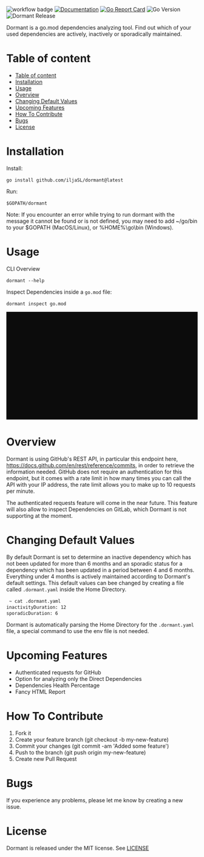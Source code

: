 ![workflow badge](https://github.com/iljaSL/dormant/actions/workflows/ci.yml/badge.svg)
[![Documentation](https://pkg.go.dev/badge/github.com/iljaSL/dormant?utm_source=godoc)](https://pkg.go.dev/github.com/iljaSL/dormant)
[![Go Report Card](https://goreportcard.com/badge/github.com/iljaSL/dormant)](https://goreportcard.com/report/github.com/iljaSL/dormant)
![Go Version](https://img.shields.io/github/go-mod/go-version/iljaSL/dormant)
![Dormant Release](https://img.shields.io/github/v/release/iljaSL/dormant)

Dormant is a go.mod dependencies analyzing tool. Find out which of your used dependencies are actively, inactively or sporadically maintained.

# Table of content


- [Table of content](#table-of-content)
- [Installation](#installation)
- [Usage](#usage)
- [Overview](#overview)
- [Changing Default Values](#changing-default-values)
- [Upcoming Features](#upcoming-features)
- [How To Contribute](#how-to-contribute)
- [Bugs](#bugs)
- [License](#license)

# Installation
Install:
```
go install github.com/iljaSL/dormant@latest
```
Run:
```
$GOPATH/dormant
```
Note: If you encounter an error while trying to run dormant with the message it cannot be found or is not defined, you may need to add 
~/go/bin to your $GOPATH (MacOS/Linux), or %HOME%\go\bin (Windows).

# Usage

CLI Overview

```
dormant --help
```

Inspect Dependencies inside a `go.mod` file:
```
dormant inspect go.mod
```
<p align="center">
  <img src="./assets/dormant.gif">
</p>

# Overview

Dormant is using GitHub's REST API, in particular this endpoint here, https://docs.github.com/en/rest/reference/commits, in order to retrieve the information needed.
GitHub does not require an authentication for this endpoint, but it comes with a rate limit in how many times you can call the API with your IP address, the rate limit allows you to make up to 10 requests per minute.

The authenticated requests feature will come in the near future.
This feature will also allow to inspect Dependencies on GitLab, which Dormant is not supporting at the moment.

# Changing Default Values

By default Dormant is set to determine an inactive dependency which has
not been updated for more than 6 months and an sporadic status for a dependency
which has been updated in a period between 4 and 6 months. Everything under 4 months
is actively maintained according to Dormant's default settings.
This default values can bee changed by creating a file called `.dormant.yaml`
inside the Home Directory. 

```
 ~ cat .dormant.yaml
inactivityDuration: 12
sporadicDuration: 6
```
Dormant is automatically parsing the Home Directory for the `.dormant.yaml` file,
a special command to use the env file is not needed.

# Upcoming Features

* Authenticated requests for GitHub
* Option for analyzing only the Direct Dependencies
* Dependencies Health Percentage
* Fancy HTML Report

# How To Contribute

1. Fork it
2. Create your feature branch (git checkout -b my-new-feature)
3. Commit your changes (git commit -am 'Added some feature')
4. Push to the branch (git push origin my-new-feature)
5. Create new Pull Request

# Bugs

If you experience any problems, please let me know by creating a new issue.

# License
Dormant is released under the MIT license. See [LICENSE](./LICENSE)
